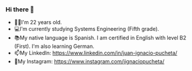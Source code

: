 ### Hi there 👋

<!--
**JuaniPucheta/JuaniPucheta** is a ✨ _special_ ✨ repository because its `README.md` (this file) appears on your GitHub profile.

Here are some ideas to get you started:

- 🔭 I’m currently working on ...
- 🌱 I’m currently learning ...
- 👯 I’m looking to collaborate on ...
- 🤔 I’m looking for help with ...
- 💬 Ask me about ...
- 📫 How to reach me: ...
- 😄 Pronouns: ...
- ⚡ Fun fact: ...
-->

- 🙋‍♂️I'm 22 years old.
- 💻I'm currently studying Systems Engineering (Fifth grade).
- 📚My native language is Spanish. I am certified in English with level B2 (First). I'm also learning German.
- 📫My LinkedIn: https://www.linkedin.com/in/juan-ignacio-pucheta/ 
- 📸My Instagram: https://www.instagram.com/jignaciopucheta/
